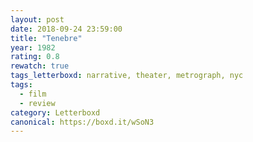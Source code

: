 ```yaml
---
layout: post 
date: 2018-09-24 23:59:00
title: "Tenebre"
year: 1982
rating: 0.8
rewatch: true
tags_letterboxd: narrative, theater, metrograph, nyc
tags:
  - film
  - review
category: Letterboxd
canonical: https://boxd.it/wSoN3
---
```


